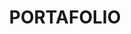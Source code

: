 ---
title: "PORTAFOLIO"
description: "This is meta description."
draft: false


# custom style
custom_class: "" 
custom_attributes: "" 
custom_css: ""
---